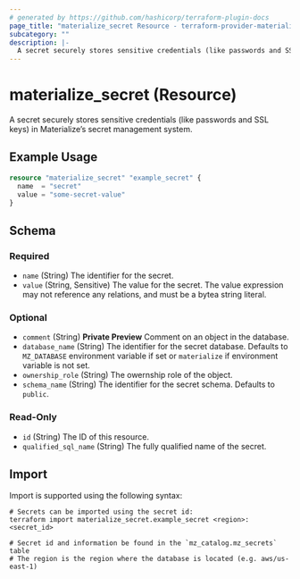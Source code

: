 ```yaml
---
# generated by https://github.com/hashicorp/terraform-plugin-docs
page_title: "materialize_secret Resource - terraform-provider-materialize"
subcategory: ""
description: |-
  A secret securely stores sensitive credentials (like passwords and SSL keys) in Materialize’s secret management system.
---
```


# materialize_secret (Resource)

A secret securely stores sensitive credentials (like passwords and SSL keys) in Materialize’s secret management system.

## Example Usage

```terraform
resource "materialize_secret" "example_secret" {
  name  = "secret"
  value = "some-secret-value"
}
```

<!-- schema generated by tfplugindocs -->
## Schema

### Required

- `name` (String) The identifier for the secret.
- `value` (String, Sensitive) The value for the secret. The value expression may not reference any relations, and must be a bytea string literal.

### Optional

- `comment` (String) **Private Preview** Comment on an object in the database.
- `database_name` (String) The identifier for the secret database. Defaults to `MZ_DATABASE` environment variable if set or `materialize` if environment variable is not set.
- `ownership_role` (String) The owernship role of the object.
- `schema_name` (String) The identifier for the secret schema. Defaults to `public`.

### Read-Only

- `id` (String) The ID of this resource.
- `qualified_sql_name` (String) The fully qualified name of the secret.

## Import

Import is supported using the following syntax:

```shell
# Secrets can be imported using the secret id:
terraform import materialize_secret.example_secret <region>:<secret_id>

# Secret id and information be found in the `mz_catalog.mz_secrets` table
# The region is the region where the database is located (e.g. aws/us-east-1)
```
